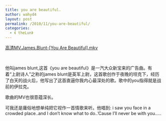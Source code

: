 ```yaml
---
title: you are beautiful.
author: wahyd4
layout: post
permalink: /2010/11/you-are-beautiful/
categories:
  - 《 theLun》
---
```

[高清MV.James.Blunt-[You Are Beautiful].mkv][1]

 

他叫james blunt,这首《you are beautiful》是一汽大众新宝来的广告曲。有着“上尉诗人”之称的james blunt是英军上尉，这首歌创作于夜晚的坦克下，经历了白天的战火后，他写出了这首直逼你我内心最深处的歌。歌中的you指得就是战前的伊拉克。

歌曲的MV也很意蕴深长。

可我还是庸俗地想单纯把它视作一首情歌来听。他唱到: i saw you face in a crowded place..and I don’t know what to do..’Cause I’ll never be with you…..

 [1]: /images/2010/11/高清MV.James_.Blunt-You-Are-Beautiful.mkv.flv